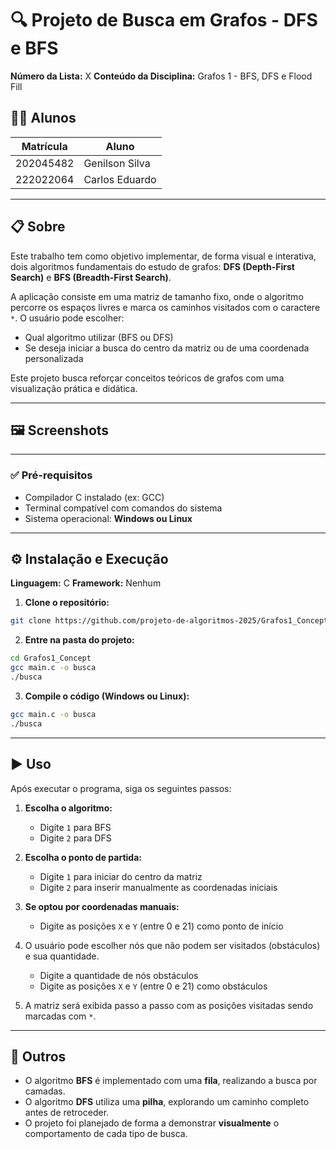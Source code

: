 # 🔍 Projeto de Busca em Grafos - DFS e BFS

**Número da Lista:** X
**Conteúdo da Disciplina:** Grafos 1 - BFS, DFS e Flood Fill  

## 👨‍🏫 Alunos

| Matrícula   | Aluno             |
|-------------|-------------------|
| 202045482   | Genilson Silva    |
| 222022064   | Carlos Eduardo    |

---

## 📋 Sobre

Este trabalho tem como objetivo implementar, de forma visual e interativa, dois algoritmos fundamentais do estudo de grafos: **DFS (Depth-First Search)** e **BFS (Breadth-First Search)**.

A aplicação consiste em uma matriz de tamanho fixo, onde o algoritmo percorre os espaços livres e marca os caminhos visitados com o caractere `*`. O usuário pode escolher:

- Qual algoritmo utilizar (BFS ou DFS)
- Se deseja iniciar a busca do centro da matriz ou de uma coordenada personalizada

Este projeto busca reforçar conceitos teóricos de grafos com uma visualização prática e didática.

---

## 🖼️ Screenshots


---

### ✅ Pré-requisitos

- Compilador C instalado (ex: GCC)
- Terminal compatível com comandos do sistema
- Sistema operacional: **Windows ou Linux**

---

## ⚙️ Instalação e Execução

**Linguagem:** C
**Framework:** Nenhum

1. **Clone o repositório:**

```bash
git clone https://github.com/projeto-de-algoritmos-2025/Grafos1_Concept.git
```
2. **Entre na pasta do projeto:**

```bash
cd Grafos1_Concept
gcc main.c -o busca
./busca
```
3. **Compile o código (Windows ou Linux):**

```bash
gcc main.c -o busca
./busca
```


---

## ▶️ Uso

Após executar o programa, siga os seguintes passos:

1. **Escolha o algoritmo:**  
   - Digite `1` para BFS  
   - Digite `2` para DFS

2. **Escolha o ponto de partida:**  
   - Digite `1` para iniciar do centro da matriz  
   - Digite `2` para inserir manualmente as coordenadas iniciais

3. **Se optou por coordenadas manuais:**  
   - Digite as posições `X` e `Y` (entre 0 e 21) como ponto de início

4. O usuário pode escolher nós que não podem ser visitados (obstáculos) e sua quantidade.
   - Digite a quantidade de nós obstáculos
   - Digite as posições `X` e `Y` (entre 0 e 21) como obstáculos

5. A matriz será exibida passo a passo com as posições visitadas sendo marcadas com `*`.


---

## 🧠 Outros

- O algoritmo **BFS** é implementado com uma **fila**, realizando a busca por camadas.
- O algoritmo **DFS** utiliza uma **pilha**, explorando um caminho completo antes de retroceder.
- O projeto foi planejado de forma a demonstrar **visualmente** o comportamento de cada tipo de busca.


